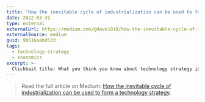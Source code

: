 ```yaml
---
title: "How the inevitable cycle of industrialization can be used to form a technology strategy"
date: 2022-03-31
type: external
externalUrl: https://medium.com/@dave1010/how-the-inevitable-cycle-of-industrialization-can-be-used-to-form-a-technology-strategy-9b516aebd533
externalSource: medium
guid: 9b516aebd533
tags:
  - technology-strategy
  - economics
excerpt: >-
  Clickbait title: What you think you know about technology strategy is all wrong.
---
```


> Read the full article on Medium: [How the inevitable cycle of industrialization can be used to form a technology strategy](https://medium.com/@dave1010/how-the-inevitable-cycle-of-industrialization-can-be-used-to-form-a-technology-strategy-9b516aebd533).
